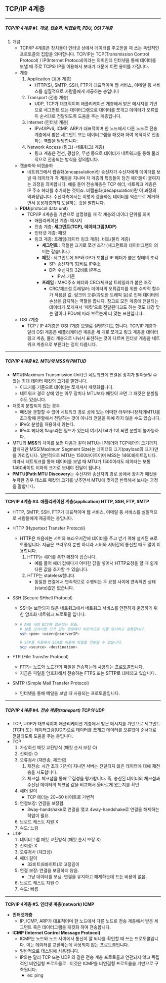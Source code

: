 ## TCP/IP 4계층

---

##### TCP/IP 4계층 #1. 개념, 캡슐화, 비캡슐화, PDU, OSI 7계층

1. 개념
   - TCP/IP 4계층은 장치들이 인터넷 상에서 데이터를 주고받을 때 쓰는 독립적인 프로토콜의 집합을 의미합니다.
     TCP/IP는 TCP(Transmission Control Protocol) / IP(Internet Protocol)이라는 의미인데 인터넷을 통해 데이터를 보낼 때 주로 TCP와 IP를 이용해서 보내기 때문에 이런 용어를 가집니다.
   - 계층
     1. Application (응용 계층)
        - HTTP(S), SMTP, SSH, FTP가 대표적이며 웹 서비스, 이메일 등 서비스를 실질적으로 사람들에게 제공하는 층입니다
     2. Transport (전송 계층)
        - UDP, TCP가 대표적이며 애플리케이션 계층에서 받은 메시지를 기반으로 세그먼트 또는 데이터그램으로 데이터를 쪼개고 데이터가 오류없이 순서대로 전달되도록 도움을 주는 계층입니다.
     3. Internet (인터넷 계층)
        - IPv4/IPv6, ICMP, ARP가 대표적이며 한 노드에서 다른 노드로 전송 계층에서 받은 세그먼트 또는 데이터그램을 패킷화 하여 목적지로 전송하는 역할을 담당합니다.
     4. Network Access (링크(=네트워크) 계층)
        - 링크 계층은 전선, 광섬유, 무선 등으로 데이터가 네트워크를 통해 물리적으로 전송되는 방식을 정의합니다.
   - 캡슐화와 비캡슐화
     - 네트워크에서 캡슐화(encapsulation)란 송신자가 수신자에게 데이터를 보낼 때 데이터가 각 계층을 지나며 각 계층의 특징들이 담긴 헤더들이 붙여지는 과정을 의미합니다.
       예를 들어 전송계층은 TCP 헤더, 네트워크 계층은 IP 주소 헤더를 추가하는 것이죠. 비캡슐화(decapsulation)란 이 과정의 역과정입니다. 수신자측에서는 이렇게 캡슐화된 데이터를 역순으로 제거하면서 응용계층까지 도달하는 것을 말합니다.
   - **PDU**(protocol data unit)
     - TCP/IP 4계층을 기반으로 설명했을 때 각 계층의 데이터 단위를 의미
       - 애플리케이션 계층: 메시지
       - 전송 계층: **세그먼트(TCP), 데이터그램(UDP)**
       - 인터넷 계층: 패킷
       - 링크 계층: 프레임(데이터 링크 계층), 비트(물리 계층)
         - **세그먼트** : 적절한 크기로 쪼갠 조각 (세그먼트와 데이터그램의 의미는 같습니다.)
         - **패킷** : 세그먼트에 SP와 DP가 포함된 IP 헤더가 붙은 형태의 조각
           - SP: 송신자의 32비트 IP주소
           - DP: 수신자의 32비트 IP주소
             - IPv4 기준
         - **프레임** : MAC주소 헤더와 CRC/체크섬 트레일러가 붙은 조각
           - CRC/체크섬 트레일러: 데이터의 오류감지를 위한 수학적 함수가 적용된 값. 링크의 오류(과도한 트래픽 등)로 인해 데이터의 손상을 감지하는 역할을 합니다.
             참고로 모든 계층에 전달되는 데이터가 쪼개져서 '패킷'으로 전달된다고도 하는 것도 대강 맞는 말이나 PDU에 따라 부르는게 더 맞는 표현입니다.
   - OSI 7계층
     - TCP / IP 4계층은 OSI 7계층 모델로 설명하기도 합니다.
       TCP/IP 계층과 달리 OSI 계층은 애플리케이션 계층을 세 개로 쪼개고 
       링크 계층을 데이터 링크 계층, 
       물리 계층으로 나눠서 표현하는 것이 다르며 
       인터넷 계층을 네트워크 계층으로 부른다는 점이 다릅니다.

-----

##### TCP/IP 4계층 \#2. MTU와 MSS와 PMTUD

- **MTU**(Maximum Transmission Unit)란 네트워크에 연결된 장치가 받아들일 수 있는 최대 데이터 패킷의 크기를 말합니다.
  - 이크기를 기준으로 데이터는 쪼개져서 패킷화됩니다. 
  - 네트워크 경로 상에 있는 아무 장치나 MTU보다 패킷이 크면 그 패킷은 분할될 수도 있습니다.
- 패킷이 분할되지 않는 경우
  - 패킷을 분할할 수 없어 네트워크 경로 상에 있는 어떠한 라우터나장치의MTU를초과할때 분할해서 전달하는 것이 아니라 전달을 아예 하지 않을 수도 있습니다.
  - IPv6: 분할을 허용하지 않는다.
  - IPv4: 헤더에 flags라는 필드가 있는데 여기서 bit가 1이 되면 분할이 불가능하다.
- MTU와 **MSS**의 차이를 보면 다음과 같이 MTU는 IP헤더와 TCP헤더의 크기까지 합치지만 MSS(Maximum Segment Size)는 데이터의 크기(payload의 크기)만을 가리킵니다.
  일반적으로 MTU는 1500바이트이며 MSS는 1460바이트입니다. 따라서 네트워크를 통해 데이터를 보낼 때 MTU가 1500이라도 데이터는 보통 1460바이트 이하의 크기로 보내야 전달이 됩니다.
- **PMTU(Path MTU Discovery**는 수신자와 송신자의 경로 상에서 장치가 패킷을 누락한 경우 테스트 패킷의 크기를 낮추면서 MTU에 맞게끔 반복해서 보내는 과정을 말합니다.

----

**TCP/IP 4계층 \#3. 애플리케이션 계층(application) HTTP, SSH, FTP, SMTP**

- HTTP, SMTP, SSH, FTP가 대표적이며 웹 서비스, 이메일 등 서비스를 실질적으로 사람들에게 제공하는 층입니다.

- HTTP (Hypertext Transfer Protocol)

  - HTTP은 처음에는 서버와 브라우저간에 데이터를 주고 받기 위해 설계된 프로토콜입니다. 
    지금은 브라우저 뿐만 아니라 서버와 서버간의 통신할 때도 많이 이용합니다.
    1. HTTP는 헤더를 통한 확장이 쉽습니다.
       - 예를 들어 헤더 값에다가 어떠한 값을 넣어서 HTTP요청을 할 때 쉽게 다른 값을 추가할 수 있습니다.
    2. HTTP는 stateless합니다.
       - 동일한 연결에서 연속적으로 수행되는 두 요청 사이에 연속적인 상태(state)값은 없습니다.

- SSH (Secure SHhell Protocol)

  - SSH는 보안되지 않은 네트워크에서 네트워크 서비스를 안전하게 운영하기 위한 암호화 네트워크 프로토콜 입니다.

  - ```sh
    # AWS 내의 EC2에 접근하는 모습.
    # 보통 프라이빗 키가 있는 경로에서 이런식으로 키를 명시하고 실행합니다.
    ssh <pem> <user>@<serverIP>
    
    # SCP를 이용해서 SSH를 이용해 파일을 전송할 수 있습니다.
    scp <source> <destination>
    ```

- FTP (File Transfer Protocol)

  - FTP는 노드와 노드간의 파일을 전송하는데 사용되는 프로토콜입니다.
  - 지금은 파일을 암호화해서 전송하는 FTPS 또는 SFTP로 대체되고 있습니다.

- SMTP (Simple Mail Transfer Protocol)

  - 인터넷을 통해 메일을 보낼 때 사용되는 프로토콜입니다.

----

##### **TCP/IP 4계층 \#4. 전송 계층(transport) TCP와 UDP**

- TCP, UDP가 대표적이며 애플리케이션 계층에서 받은 메시지를 기반으로 세그먼트(TCP) 또는 데이터그램(UDP)으로 데이터를 쪼개고 데이터를 오류없이 순서대로 전달되도록 도움을 주는 층입니다.
- TCP
  1. 가상회선 패킷 교환방식 (패킷 순서 보장 O)
  2. 신뢰성: O
  3. 오류검사 (재전송, 체크섬)
     1. 재전송: 시간 초과 기간이 지나면 서버는 전달되지 않은 데이터에 대해 재전송을 시도합니다.
     2. 체크섬: 체크섬을 통해 무결성을 평가합니다. 즉, 송신된 데이터의 체크섬과 수신된 데이터의 체크섬 값을 비교해서 올바르게 왔는지를 확인
  4. 헤더 길이
     - TCP 헤더는 20~60 바이트로 가변적
  5. 연결보장: 연결을 보장함.
     - 3way-handshake로 연결을 맺고 4way-handshake로 연결을 해제하는 작업이 필요.
  6. 브로드 캐스트 지원 X
  7. 속도: 느림
- UDP
  1. 데이터그램 패킷 교환방식 (패킷 순서 보장  X)
  2. 신뢰성: X
  3. 오류검사 (체크섬)
  4. 헤더 길이
     - 32비트(8바이트)로 고정길이
  5. 연결 보장: 연결을 보장하지 않음.
     - 그냥 데이터를 보냄. 연결을 유지하고 해제하는데 드는 비용이 없음.
  6. 브로드 캐스트 지원 O
  7. 속도: 빠름

----

**TCP/IP 4계층 \#5. 인터넷 계층(network) ICMP**

- **인터넷계층**
  - IP, ICMP, ARP가 대표적이며 한 노드에서 다른 노드로 전송 계층에서 받은 세그먼트 혹은 데이터그램을 패킷화 하여 전송합니다.
- **ICMP (Internet Control Message Protocol)**
  - ICMP는 노드와 노드 사이에서 통신이 잘 되나를 확인할 때 쓰는 프로토콜입니다.
    이는 데이터를 교환하는데 사용되지 않는 프로토콜입니다.
  - 일반적으로 테스팅에 사용됩니다.
  - IP와는 달리 TCP 또는 UDP 와 같은 전송 계층 프로토콜과 연관되지 않고 독립적인 비연결형 프로토콜로 . 이것은 ICMP를 비연결형 프로토콜을 기반으로 구축됩니다.
    - ex: ping
